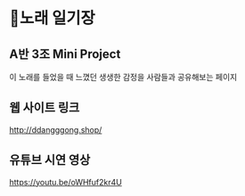 # :musical_note:노래 일기장
## A반 3조 Mini Project
이 노래를 들었을 때 느꼈던 생생한 감정을 사람들과 공유해보는 페이지
## 웹 사이트 링크 
http://ddangggong.shop/
## 유튜브 시연 영상
https://youtu.be/oWHfuf2kr4U
